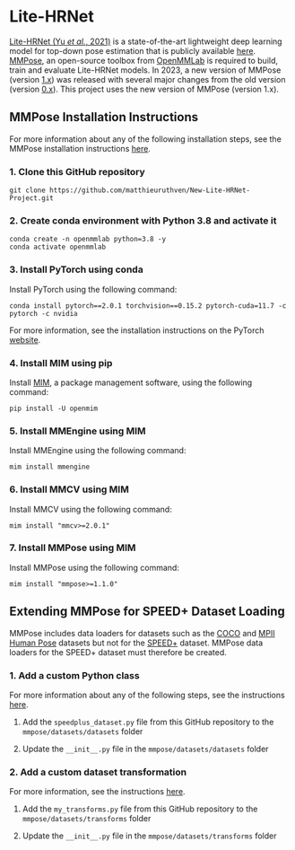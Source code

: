 # Lite-HRNet

[Lite-HRNet (Yu *et al.*, 2021)](https://openaccess.thecvf.com/content/CVPR2021/html/Yu_Lite-HRNet_A_Lightweight_High-Resolution_Network_CVPR_2021_paper.html) is a state-of-the-art lightweight deep learning model for top-down pose estimation that is publicly available [here](https://github.com/HRNet/Lite-HRNet). [MMPose](https://github.com/open-mmlab/mmpose), an open-source toolbox from [OpenMMLab](https://github.com/open-mmlab) is required to build, train and evaluate Lite-HRNet models. In 2023, a new version of MMPose (version [1.x](https://mmpose.readthedocs.io/en/latest/)) was released with several major changes from the old version (version [0.x](https://mmpose.readthedocs.io/en/0.x/)). This project uses the new version of MMPose (version 1.x).

## MMPose Installation Instructions

For more information about any of the following installation steps, see the MMPose installation instructions [here](https://mmpose.readthedocs.io/en/latest/installation.html).

### 1. Clone this GitHub repository

```
git clone https://github.com/matthieuruthven/New-Lite-HRNet-Project.git
```

### 2. Create conda environment with Python 3.8 and activate it

```
conda create -n openmmlab python=3.8 -y
conda activate openmmlab
```

### 3. Install PyTorch using conda

Install PyTorch using the following command:
```
conda install pytorch==2.0.1 torchvision==0.15.2 pytorch-cuda=11.7 -c pytorch -c nvidia
```
For more information, see the installation instructions on the PyTorch [website](https://pytorch.org/get-started/locally/).

### 4. Install MIM using pip

Install [MIM](https://github.com/open-mmlab/mim), a package management software, using the following command:
```
pip install -U openmim
```

### 5. Install MMEngine using MIM

Install MMEngine using the following command:
```
mim install mmengine
```

### 6. Install MMCV using MIM

Install MMCV using the following command:
```
mim install "mmcv>=2.0.1"
```

### 7. Install MMPose using MIM

Install MMPose using the following command:
```
mim install "mmpose>=1.1.0"
```

## Extending MMPose for SPEED+ Dataset Loading

MMPose includes data loaders for datasets such as the [COCO](https://cocodataset.org/#home) and [MPII Human Pose](http://human-pose.mpi-inf.mpg.de/) datasets but not for the [SPEED+](https://zenodo.org/record/5588480) dataset. MMPose data loaders for the SPEED+ dataset must therefore be created. 

### 1. Add a custom Python class

For more information about any of the following steps, see the instructions [here](https://mmpose.readthedocs.io/en/latest/advanced_guides/customize_datasets.html).

1. Add the `speedplus_dataset.py` file from this GitHub repository to the `mmpose/datasets/datasets` folder

2. Update the `__init__.py` file in the `mmpose/datasets/datasets` folder

### 2. Add a custom dataset transformation

For more information, see the instructions [here](https://mmpose.readthedocs.io/en/latest/advanced_guides/customize_transforms.html).

1. Add the `my_transforms.py` file from this GitHub repository to the `mmpose/datasets/transforms` folder

2. Update the `__init__.py` file in the `mmpose/datasets/transforms` folder
